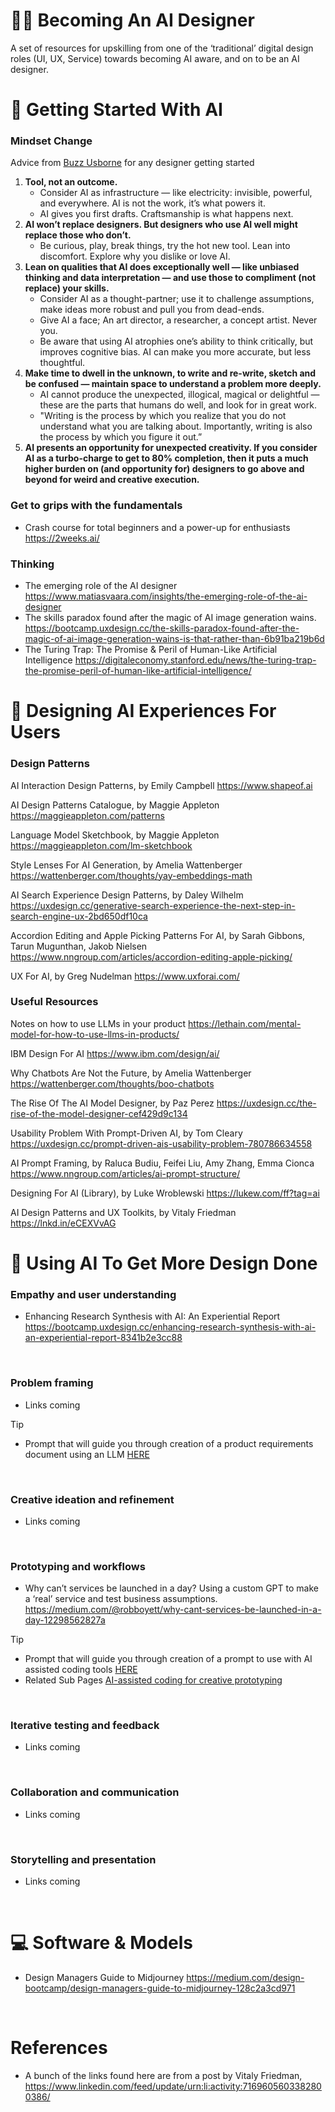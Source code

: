 # 🧑‍🎨 Becoming An AI Designer

A set of resources for upskilling from one of the ‘traditional’ digital design roles (UI, UX, Service) towards becoming AI aware, and on to be an AI designer.


# 🏁 Getting Started With AI

### Mindset Change
Advice from [Buzz Usborne](https://www.linkedin.com/in/buzz/) for any designer getting started

1. **Tool, not an outcome.**
    - Consider AI as infrastructure — like electricity: invisible, powerful, and everywhere. AI is not the work, it’s what powers it.
    - AI gives you first drafts. Craftsmanship is what happens next.
2. **AI won’t replace designers. But designers who use AI well might replace those who don’t.**
    - Be curious, play, break things, try the hot new tool. Lean into discomfort. Explore why you dislike or love AI.
3. **Lean on qualities that AI does exceptionally well — like unbiased thinking and data interpretation — and use those to compliment (not replace) your skills.**
    - Consider AI as a thought-partner; use it to challenge assumptions, make ideas more robust and pull you from dead-ends.
    - Give AI a face; An art director, a researcher, a concept artist. Never you.
    - Be aware that using AI atrophies one’s ability to think critically, but improves cognitive bias. AI can make you more accurate, but less thoughtful.
4. **Make time to dwell in the unknown, to write and re-write, sketch and be confused — maintain space to understand a problem more deeply.**
    - AI cannot produce the unexpected, illogical, magical or delightful — these are the parts that humans do well, and look for in great work.
    - "Writing is the process by which you realize that you do not understand what you are talking about. Importantly, writing is also the process by which you figure it out.”
5. **AI presents an opportunity for unexpected creativity. If you consider AI as a turbo-charge to get to 80% completion, then it puts a much higher burden on (and opportunity for) designers to go above and beyond for weird and creative execution.**

### Get to grips with the fundamentals
- Crash course for total beginners and a power-up for enthusiasts https://2weeks.ai/

### Thinking
- The emerging role of the AI designer https://www.matiasvaara.com/insights/the-emerging-role-of-the-ai-designer
- The skills paradox found after the magic of AI image generation wains. https://bootcamp.uxdesign.cc/the-skills-paradox-found-after-the-magic-of-ai-image-generation-wains-is-that-rather-than-6b91ba219b6d
- The Turing Trap: The Promise & Peril of Human-Like Artificial Intelligence https://digitaleconomy.stanford.edu/news/the-turing-trap-the-promise-peril-of-human-like-artificial-intelligence/

# 🤷 Designing AI Experiences For Users

### Design Patterns

AI Interaction Design Patterns, by Emily Campbell
https://www.shapeof.ai

AI Design Patterns Catalogue, by Maggie Appleton
https://maggieappleton.com/patterns

Language Model Sketchbook, by Maggie Appleton
https://maggieappleton.com/lm-sketchbook

Style Lenses For AI Generation, by Amelia Wattenberger
https://wattenberger.com/thoughts/yay-embeddings-math

AI Search Experience Design Patterns, by Daley Wilhelm
https://uxdesign.cc/generative-search-experience-the-next-step-in-search-engine-ux-2bd650df10ca

Accordion Editing and Apple Picking Patterns For AI, by Sarah Gibbons, Tarun Mugunthan, Jakob Nielsen
https://www.nngroup.com/articles/accordion-editing-apple-picking/

UX For AI, by Greg Nudelman
https://www.uxforai.com/

### Useful Resources

Notes on how to use LLMs in your product https://lethain.com/mental-model-for-how-to-use-llms-in-products/

IBM Design For AI https://www.ibm.com/design/ai/

Why Chatbots Are Not the Future, by Amelia Wattenberger
https://wattenberger.com/thoughts/boo-chatbots

The Rise Of The AI Model Designer, by Paz Perez
https://uxdesign.cc/the-rise-of-the-model-designer-cef429d9c134

Usability Problem With Prompt-Driven AI, by Tom Cleary
https://uxdesign.cc/prompt-driven-ais-usability-problem-780786634558

AI Prompt Framing, by Raluca Budiu, Feifei Liu, Amy Zhang, Emma Cionca
https://www.nngroup.com/articles/ai-prompt-structure/

Designing For AI (Library), by Luke Wroblewski
https://lukew.com/ff?tag=ai

AI Design Patterns and UX Toolkits, by Vitaly Friedman
https://lnkd.in/eCEXVvAG


# 🦾 Using AI To Get More Design Done

### Empathy and user understanding 
- Enhancing Research Synthesis with AI: An Experiential Report https://bootcamp.uxdesign.cc/enhancing-research-synthesis-with-ai-an-experiential-report-8341b2e3cc88
<!-- Creating a little more vertical space --><br/>

### Problem framing
- Links coming

> [!TIP]
> - Prompt that will guide you through creation of a product requirements document using an LLM [HERE](https://github.com/robboyett/Becoming-an-AI-designer/blob/main/Reference%20prompts.md#zero-to-prd-guided-creation)
<!-- Creating a little more vertical space --><br/>

### Creative ideation and refinement
- Links coming
<!-- Creating a little more vertical space --><br/>

### Prototyping and workflows
- Why can’t services be launched in a day? Using a custom GPT to make a ‘real’ service and test business assumptions. https://medium.com/@robboyett/why-cant-services-be-launched-in-a-day-12298562827a

> [!TIP]
> - Prompt that will guide you through creation of a prompt to use with AI assisted coding tools [HERE](https://github.com/robboyett/Becoming-an-AI-designer/blob/main/Reference%20prompts.md#generate-prompts-for-ai-prototyping-tools-guided-creation)
> - Related Sub Pages [AI-assisted coding for creative prototyping](/AI-assisted%20coding%20for%20creative%20prototyping.md)
<!-- Creating a little more vertical space --><br/>

### Iterative testing and feedback  
- Links coming
<!-- Creating a little more vertical space --><br/>

### Collaboration and communication 
- Links coming 
<!-- Creating a little more vertical space --><br/>

### Storytelling and presentation
- Links coming
<!-- Creating a little more vertical space --><br/>

# 💻 Software & Models
- Design Managers Guide to Midjourney https://medium.com/design-bootcamp/design-managers-guide-to-midjourney-128c2a3cd971
<!-- Creating a little more vertical space --><br/>

# References
- A bunch of the links found here are from a post by Vitaly Friedman, https://www.linkedin.com/feed/update/urn:li:activity:7169605603382800386/
<!-- Creating a little more vertical space --><br/>

